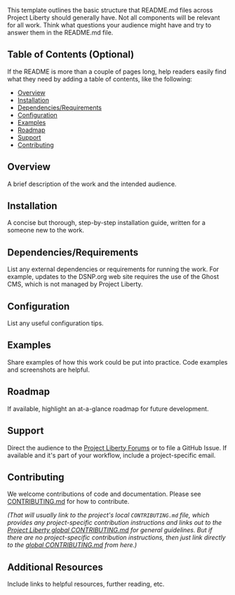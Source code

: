 This template outlines the basic structure that README.md files across Project Liberty should generally have.
Not all components will be relevant for all work. 
Think what questions your audience might have and try to answer them in the README.md file. 

## Table of Contents (Optional)
If the README is more than a couple of pages long, help readers easily find what they need by adding a table of contents, like the following:

* [Overview](#overview)
* [Installation](#installation)
* [Dependencies/Requirements](#dependenciesrequirements)
* [Configuration](#configuration)
* [Examples](#examples)
* [Roadmap](#roadmap)
* [Support](#support)
* [Contributing](#contributing)

## Overview 
A brief description of the work and the intended audience. 

## Installation 
A concise but thorough, step-by-step installation guide, written for a someone new to the work.

## Dependencies/Requirements
List any external dependencies or requirements for running the work. For example, updates to the DSNP.org web site requires the use of the Ghost CMS, which is not managed by Project Liberty. 

## Configuration
List any useful configuration tips. 

## Examples
Share examples of how this work could be put into practice. Code examples and screenshots are helpful.

## Roadmap
If available, highlight an at-a-glance roadmap for future development. 

## Support
Direct the audience to the [Project Liberty Forums](https://forums.projectliberty.io/) or to file a GitHub Issue. If available and it's part of your workflow, include a project-specific email. 

## Contributing
We welcome contributions of code and documentation.  Please see
[CONTRIBUTING.md](CONTRIBUTING.md) for how to contribute.  

*(That will usually link to the project's local `CONTRIBUTING.md` file, which provides any project-specific contribution instructions and links out to the [Project Liberty global
CONTRIBUTING.md](https://github.com/LibertyDSNP/meta/blob/main/CONTRIBUTING.md)
for general guidelines.  But if there are no project-specific contribution instructions, then just link directly to the [global
CONTRIBUTING.md](https://github.com/LibertyDSNP/meta/blob/main/CONTRIBUTING.md)
from here.)*

## Additional Resources
Include links to helpful resources, further reading, etc.  
